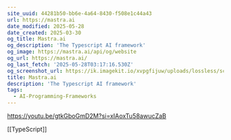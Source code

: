 ```yaml
---
site_uuid: 44281b50-bb6e-4a64-8430-f508e1c44a43
url: https://mastra.ai
date_modified: 2025-05-28
date_created: 2025-03-30
og_title: Mastra.ai
og_description: 'The Typescript AI framework'
og_image: https://mastra.ai/api/og/website
og_url: https://mastra.ai/
og_last_fetch: '2025-05-28T03:17:16.530Z'
og_screenshot_url: https://ik.imagekit.io/xvpgfijuw/uploads/lossless/screenshots/20250528_Mastra_og_screenshot.jpeg
title: Mastra.ai
description: 'The Typescript AI framework'
tags:
  - AI-Programming-Frameworks
---
```


https://youtu.be/gtkGboGmD2M?si=xIAoxTu58awucZaB

[[TypeScript]]
